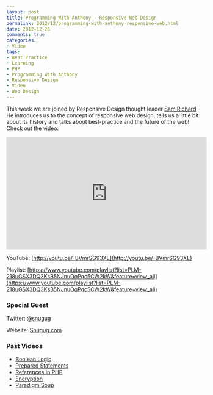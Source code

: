 ```yaml
---
layout: post
title: Programming With Anthony - Responsive Web Design
permalink: 2012/12/programming-with-anthony-responsive-web.html
date: 2012-12-26
comments: true
categories:
- Video
tags:
- Best Practice
- Learning
- PHP
- Programming With Anthony
- Responsive Design
- Video
- Web Design
---
```


This week we are joined by Responsive Design thought leader [Sam Richard](https://twitter.com/snugug). He introduces us to the concept of responsive web design, tells us a little bit about its history and talks about best-practice and the future of the web! Check out the video:
<!--more-->


<iframe allowfullscreen="allowfullscreen" frameborder="0" height="295" src="http://www.youtube.com/embed/-BVmrSG93XE" width="525"></iframe>

YouTube: [http://youtu.be/-BVmrSG93XE](http://youtu.be/-BVmrSG93XE)


Playlist: [https://www.youtube.com/playlist?list=PLM-218uGSX3DQ3KsB5NJnuOqPqc5CW2kW&feature=view_all](https://www.youtube.com/playlist?list=PLM-218uGSX3DQ3KsB5NJnuOqPqc5CW2kW&feature=view_all)

### Special Guest


Twitter: [@snugug](https://twitter.com/snugug)


Website: [Snugug.com](http://www.snugug.com/)

### Past Videos


 * [Boolean Logic](https://www.youtube.com/watch?v=udOU0gagZqg)
 * [Prepared Statements](https://www.youtube.com/watch?v=nLinqtCfhKY)
 * [References In PHP](https://www.youtube.com/watch?v=_YZIBWQr_yk)
 * [Encryption](https://www.youtube.com/watch?v=RLmuFlDygn0)
 * [Paradigm Soup](https://www.youtube.com/watch?v=CV4vPsEizJM)
